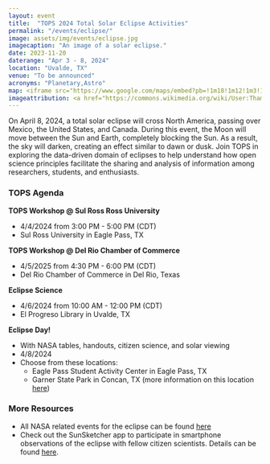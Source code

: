 ```yaml
---
layout: event
title:  "TOPS 2024 Total Solar Eclipse Activities"
permalink: "/events/eclipse/"
image: assets/img/events/eclipse.jpg
imagecaption: "An image of a solar eclipse."
date: 2023-11-20
daterange: "Apr 3 - 8, 2024"
location: "Uvalde, TX"
venue: "To be announced"
acronyms: "Planetary,Astro"
map: <iframe src="https://www.google.com/maps/embed?pb=!1m18!1m12!1m3!1d62542.797075592076!2d-99.79996562205729!3d29.210134972682102!2m3!1f0!2f0!3f0!3m2!1i1024!2i768!4f13.1!3m3!1m2!1s0x865ee140326f39dd%3A0xa5b0b5d62bab238c!2sUvalde%2C%20TX%2078801!5e0!3m2!1sen!2sus!4v1706203388227!5m2!1sen!2sus" width="600" height="450" style="border:0;" allowfullscreen="" loading="lazy" referrerpolicy="no-referrer-when-downgrade"></iframe>
imageattribution: <a href="https://commons.wikimedia.org/wiki/User:Thammarith">Thammarith Likittheerameth</a>, <a href="https://commons.wikimedia.org/wiki/File:2019-12-26_Annular-Solar-Eclipse-in-Singapore.jpg">2019-12-26 Annular-Solar-Eclipse-in-Singapore</a>, <a href="https://creativecommons.org/licenses/by-sa/4.0/legalcode" rel="license">CC BY-SA 4.0</a>
---
```


On April 8, 2024, a total solar eclipse will cross North America, passing over Mexico, the United States, and Canada. During this event, the Moon will move between the Sun and Earth, completely blocking the Sun. As a result, the sky will darken, creating an effect similar to dawn or dusk.  Join TOPS in exploring the data-driven domain of eclipses to help understand how open science principles facilitate the sharing and analysis of information among researchers, students, and enthusiasts.

### TOPS Agenda

**TOPS Workshop @ Sul Ross Ross University**

- 4/4/2024 from 3:00 PM - 5:00 PM (CDT)
- Sul Ross University in Eagle Pass, TX
  
**TOPS Workshop @ Del Rio Chamber of Commerce**

- 4/5/2025 from 4:30 PM - 6:00 PM (CDT)
- Del Rio Chamber of Commerce in Del Rio, Texas
  
**Eclipse Science**

- 4/6/2024 from 10:00 AM - 12:00 PM (CDT)
- El Progreso Library in Uvalde, TX
  
**Eclipse Day!**

- With NASA tables, handouts, citizen science, and solar viewing
- 4/8/2024
- Choose from these locations:
  - Eagle Pass Student Activity Center in Eagle Pass, TX
  - Garner State Park in Concan, TX (more information on this location [here](https://www.uvaldecountysolareclipse.com/total-eclipse-4824.html))

### More Resources

- All NASA related events for the eclipse can be found [here](https://science.nasa.gov/eclipses/events/)
- Check out the SunSketcher app to participate in smartphone observations of the eclipse with fellow citizen scientists.  Details can be found [here](https://sunsketcher.org/index.php).